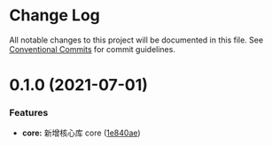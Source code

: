 # Change Log

All notable changes to this project will be documented in this file.
See [Conventional Commits](https://conventionalcommits.org) for commit guidelines.

# 0.1.0 (2021-07-01)


### Features

* **core:** 新增核心库 core ([1e840ae](https://github.com/roojay520/bob-plug/commit/1e840aea9ef8e423df484a85ad0808010d676415))
